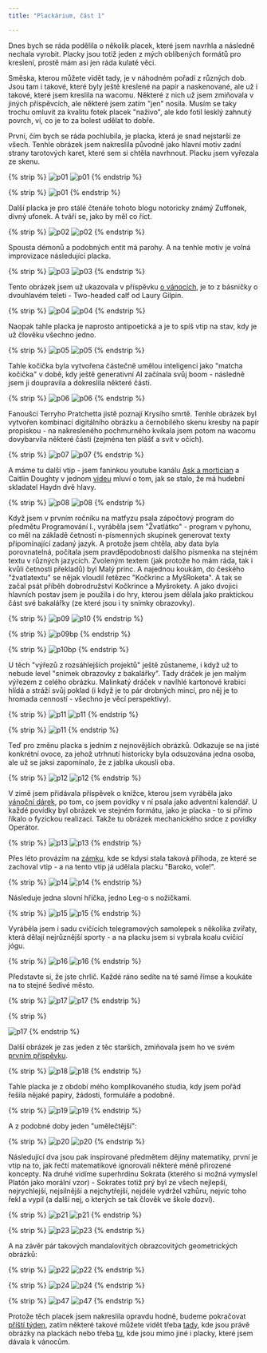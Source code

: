 ```yaml
---
title: "Plackárium, část 1"

---
```

<!--begin_excerpt-->
Dnes bych se ráda podělila o několik placek, které jsem navrhla a následně nechala vyrobit. Placky jsou totiž jeden z mých oblíbených formátů pro kreslení, prostě mám asi jen ráda kulaté věci. 
<!--end_excerpt-->

Směska, kterou můžete vidět tady, je v náhodném pořadí z různých dob. Jsou tam i takové, které byly ještě kreslené na papír a naskenované, ale už i takové, které jsem kreslila na wacomu. Některé z nich už jsem zmiňovala v jiných příspěvcích, ale některé jsem zatím "jen" nosila. Musím se taky trochu omluvit za kvalitu fotek placek "naživo", ale kdo fotil lesklý zahnutý povrch, ví, co je to za bolest udělat to dobře. 

První, čím bych se ráda pochlubila, je placka, která je snad nejstarší ze všech. Tenhle obrázek jsem nakreslila původně jako hlavní motiv zadní strany tarotových karet, které sem si chtěla navrhnout. Placku jsem vyřezala ze skenu. 

{% strip %}
![p01](/assets/img/placky/p01.jpg)
![p01](/assets/img/placky/p01a.jpg)
{% endstrip %}

{% strip %}
![p01](/assets/img/placky/p01b.jpg)
{% endstrip %}

Další placka je pro stálé čtenáře tohoto blogu notoricky známý Zuffonek, divný ufonek. A tváří se, jako by měl co říct. 

{% strip %}
![p02](/assets/img/placky/p02.jpg)
![p02](/assets/img/placky/p02a.png)
{% endstrip %}

Spousta démonů a podobných entit má parohy. A na tenhle motiv je volná improvizace následující placka. 

{% strip %}
![p03](/assets/img/placky/p03.jpg)
![p03](/assets/img/placky/p03a.png)
{% endstrip %}

Tento obrázek jsem už ukazovala v příspěvku [o vánocích](https://matcha1309.github.io/Vanoce01/), je to z básničky o dvouhlavém teleti - Two-headed calf od Laury Gilpin.

{% strip %}
![p04](/assets/img/placky/p04.jpg)
![p04](/assets/img/placky/p04a.png)
{% endstrip %}

Naopak tahle placka je naprosto antipoetická a je to spíš vtip na stav, kdy je už člověku všechno jedno. 

{% strip %}
![p05](/assets/img/placky/p05.jpg)
![p05](/assets/img/placky/p05a.png)
{% endstrip %}

Tahle kočička byla vytvořena částečně umělou inteligencí jako "matcha kočička" v době, kdy ještě generativní AI začínala svůj boom - následně jsem ji doupravila a dokreslila některé části. 

{% strip %}
![p06](/assets/img/placky/p06.jpg)
![p06](/assets/img/placky/p06a.jpg)
{% endstrip %}

Fanoušci Terryho Pratchetta jistě poznají Krysího smrtě. Tenhle obrázek byl vytvořen kombinací digitálního obrázku a černobílého skenu kresby na papír propiskou - na nakresleného pochmurného kvíkala jsem potom na wacomu dovybarvila některé části (zejména ten plášť a svit v očích). 

{% strip %}
![p07](/assets/img/placky/p07.jpg)
![p07](/assets/img/placky/p07a.png)
{% endstrip %}

A máme tu další vtip - jsem faninkou youtube kanálu [Ask a mortician](https://www.youtube.com/@AskAMortician) a Caitlin Doughty v jednom [videu](https://youtu.be/KCMsale9MeY?si=fSfzZyL1BkiburSa) mluví o tom, jak se stalo, že má hudební skladatel Haydn dvě hlavy. 

{% strip %}
![p08](/assets/img/placky/p08.jpg)
![p08](/assets/img/placky/p08a.png)
{% endstrip %}

Když jsem v prvním ročníku na matfyzu psala zápočtový program do předmětu Programování I., vyráběla jsem "Žvatlátko" - program v pyhonu, co měl na základě četností n-písmenných skupinek generovat texty připomínající zadaný jazyk. A protože jsem chtěla, aby data byla porovnatelná, počítala jsem pravděpodobnosti dalšího písmenka na stejném textu v různých jazycích. Zvoleným textem (jak protože ho mám ráda, tak i kvůli četnosti překladů) byl Malý princ. A najednou koukám, do českého "žvatlatextu" se nějak vloudil řetězec "Kočkrinc a MyšRoketa". A tak se začal psát příběh dobrodružství Kočkrince a Myšrokety. A jako dvojici hlavních postav jsem je použila i do hry, kterou jsem dělala jako praktickou část své bakalářky (ze které jsou i ty snímky obrazovky). 

{% strip %}
![p09](/assets/img/placky/p09.jpg)
![p10](/assets/img/placky/p10.jpg)
{% endstrip %}

{% strip %}
![p09bp](/assets/img/placky/p09a.png)
{% endstrip %}

{% strip %}
![p10bp](/assets/img/placky/p10a.png)
{% endstrip %}

U těch "výřezů z rozsáhlejších projektů" ještě zůstaneme, i když už to nebude level "snímek obrazovky z bakalářky". Tady dráček je jen malým výřezem z celého obrázku. Malinkatý dráček v navlhlé kartonové krabici hlídá a stráží svůj poklad (i když je to pár drobných mincí, pro něj je to hromada cenností - všechno je věcí perspektivy). 

{% strip %}
![p11](/assets/img/placky/p11.jpg)
![p11](/assets/img/placky/p11a.png)
{% endstrip %}

{% strip %}
![p11](/assets/img/placky/p11b.png)
{% endstrip %}

Teď pro změnu placka s jedním z nejnovějších obrázků. Odkazuje se na jisté konkrétní ovoce, za jehož utrhnutí historicky byla odsuzována jedna osoba, ale už se jaksi zapomínalo, že z jablka ukousli oba. 

{% strip %}
![p12](/assets/img/placky/p12.jpg)
![p12](/assets/img/placky/p12a.png)
{% endstrip %}

V zimě jsem přidávala příspěvek o knížce, kterou jsem vyráběla jako [vánoční dárek](https://matcha1309.github.io/Vanoce02/), po tom, co jsem povídky v ní psala jako adventní kalendář. U každé povídky byl obrázek ve stejném formátu, jako je placka - to si přímo říkalo o fyzickou realizaci. Takže tu obrázek mechanického srdce z povídky Operátor. 

{% strip %}
![p13](/assets/img/placky/p13.jpg)
![p13](/assets/img/placky/p13a.png)
{% endstrip %}

Přes léto provázím na [zámku](https://zamek-mnichovohradiste.cz/cs), kde se kdysi stala taková příhoda, ze které se zachoval vtip - a na tento vtip já udělala placku "Baroko, vole!". 

{% strip %}
![p14](/assets/img/placky/p14.jpg)
![p14](/assets/img/placky/p14a.png)
{% endstrip %}

Následuje jedna slovní hříčka, jedno Leg-o s nožičkami. 

{% strip %}
![p15](/assets/img/placky/p15.jpg)
![p15](/assets/img/placky/p15a.png)
{% endstrip %}

Vyráběla jsem i sadu cvičících telegramových samolepek s několika zvířaty, která dělají nejrůznější sporty - a na placku jsem si vybrala koalu cvičící jógu. 

{% strip %}
![p16](/assets/img/placky/p16.jpg)
![p16](/assets/img/placky/p16a.png)
{% endstrip %}

Představte si, že jste chrlič. Každé ráno sedíte na té samé římse a koukáte na to stejné šedivé město. 

{% strip %}
![p17](/assets/img/placky/p17.jpg)
![p17](/assets/img/placky/p17a.png)
{% endstrip %}

{% strip %}
<!-- br -->
![p17](/assets/img/placky/p17b.png)
{% endstrip %}

Další obrázek je zas jeden z těc starších, zmiňovala jsem ho ve svém [prvním příspěvku](https://matcha1309.github.io/Kresleni-s-Wacomem/). 

{% strip %}
![p18](/assets/img/placky/p18.jpg)
![p18](/assets/img/placky/p18a.png)
{% endstrip %}

Tahle placka je z období mého komplikovaného studia, kdy jsem pořád řešila nějaké papíry, žádosti, formuláře a podobně. 

{% strip %}
![p19](/assets/img/placky/p19.jpg)
![p19](/assets/img/placky/p19a.png)
{% endstrip %}

A z podobné doby jeden "umělečtější": 

{% strip %}
![p20](/assets/img/placky/p20.jpg)
![p20](/assets/img/placky/p20a.png)
{% endstrip %}

Následující dva jsou pak inspirované předmětem dějiny matematiky, první je vtip na to, jak řečtí matematikové ignorovali některé méně přirozené koncepty. Na druhé vidíme superhrdinu Sokrata (kterého si možná vymyslel Platón jako morální vzor) - Sokrates totiž prý byl ze všech nejlepší, nejrychlejší, nejsilnější a nejchytřejší, nejdéle vydržel vzhůru, nejvíc toho řekl a vypil (a další nej, o kterých se tak člověk ve škole dozví). 

{% strip %}
![p21](/assets/img/placky/p21.jpg)
![p21](/assets/img/placky/p21a.png)
{% endstrip %}

{% strip %}
![p23](/assets/img/placky/p23.jpg)
![p23](/assets/img/placky/p23a.png)
{% endstrip %}

A na závěr pár takových mandalovitých obrazcovitých geometrických obrázků: 

{% strip %}
![p22](/assets/img/placky/p22.jpg)
![p22](/assets/img/placky/p22a.png)
{% endstrip %}

{% strip %}
![p24](/assets/img/placky/p24.jpg)
![p24](/assets/img/placky/p24a.png)
{% endstrip %}

{% strip %}
![p47](/assets/img/placky/p47.jpg)
![p47](/assets/img/placky/p47a.png)
{% endstrip %}


Protože těch placek jsem nakreslila opravdu hodně, budeme pokračovat [příští týden](https://matcha1309.github.io/Placky2/), zatím některé takové můžete vidět třeba [tady](https://matcha1309.github.io/Kresleni-s-Wacomem2/), kde jsou právě obrázky na plackách nebo třeba [tu](https://matcha1309.github.io/Vanoce01/), kde jsou mimo jiné i placky, které jsem dávala k vánocům. 

